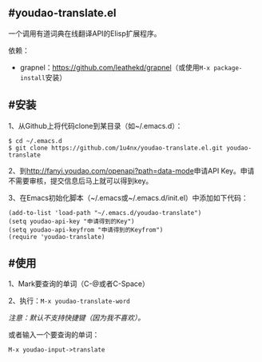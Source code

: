 #youdao-translate.el
-----
一个调用有道词典在线翻译API的Elisp扩展程序。

依赖：

 - grapnel：<https://github.com/leathekd/grapnel>（或使用`M-x package-install`安装）

#安装
-----
1、从Github上将代码clone到某目录（如~/.emacs.d）：

    $ cd ~/.emacs.d
    $ git clone https://github.com/1u4nx/youdao-translate.el.git youdao-translate

2、到<http://fanyi.youdao.com/openapi?path=data-mode>申请API Key。申请不需要审核，提交信息后马上就可以得到key。

3、在Emacs初始化脚本（~/.emacs或~/.emacs.d/init.el）中添加如下代码：

    (add-to-list 'load-path "~/.emacs.d/youdao-translate")
    (setq youdao-api-key "申请得到的Key")
    (setq youdao-api-keyfrom "申请得到的Keyfrom")
    (require 'youdao-translate)

#使用
-----

1、Mark要查询的单词（C-@或者C-Space）

2、执行：`M-x youdao-translate-word`

*注意：默认不支持快捷键（因为我不喜欢）。*

或者输入一个要查询的单词：

    M-x youdao-input->translate
